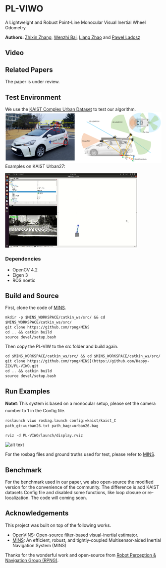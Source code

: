 # PL-VIWO
A Lightweight and Robust Point-Line Monocular Visual Inertial Wheel Odometry

**Authors:** [Zhixin Zhang](https://happy-zzx.github.io/ZhixinZhang.github.io/), [Wenzhi Bai](https://wenzhibai.github.io/), [Liang Zhao](https://scholar.google.com.au/citations?user=1OagsSYAAAAJ&hl=en) and [Pawel Ladosz](https://scholar.google.com/citations?user=fSEWVN8AAAAJ&hl=en)

## Video


## Related Papers
The paper is under review.

## Test Environment
We use the [KAIST Complex Urban Dataset](https://sites.google.com/view/complex-urban-dataset) to test our algorithm.
![alt text](images/KAIST-Urban.png)
Examples on KAIST Urban27:

![alt_text](images/urban27.gif)
### Dependencies
* OpenCV 4.2
* Eigen 3
* ROS noetic

## Build and Source
First, clone the code of [MINS](https://github.com/rpng/MINS/tree/master).
```
mkdir -p $MINS_WORKSPACE/catkin_ws/src/ && cd $MINS_WORKSPACE/catkin_ws/src/
git clone https://github.com/rpng/MINS
cd .. && catkin build
source devel/setup.bash
```
Then  copy the PL-VIW to the src folder and build again.
```
cd $MINS_WORKSPACE/catkin_ws/src/ && cd $MINS_WORKSPACE/catkin_ws/src/
git clone https://github.com/rpng/MINS](https://github.com/Happy-ZZX/PL-VIWO.git
cd .. && catkin build
source devel/setup.bash
```
## Run Examples
**Note❗**: This system is based on a monocular setup, please set the camera number to 1 in the Config file.

```roslaunch viwo rosbag.launch config:=kaist/kaist_C path_gt:=urban26.txt path_bag:=urban26.bag```

```rviz -d PL-VIWO/launch/display.rviz```

![alt text](images/urban26.gif)

For the rosbag files and ground truths used for test, please refer to [MINS](https://github.com/rpng/MINS/tree/master).

## Benchmark
For the benchmark used in our paper, we also open-source the modified version for the convenience of the community. The difference is add KAIST datasets Config file and disabled some functions, like loop closure or re-localization.
The code will coming soon.

## Acknowledgements
This project was built on top of the following works.
* [OpenVINS](https://github.com/rpng/open_vins): Open-source filter-based visual-inertial estimator.
* [MINS](https://github.com/rpng/MINS/tree/master): An efficient, robust, and tightly-coupled Multisensor-aided Inertial Navigation System (MINS)

  
Thanks for the wonderful work and open-source from [Robot Perception & Navigation Group (RPNG)](https://github.com/rpng). 
